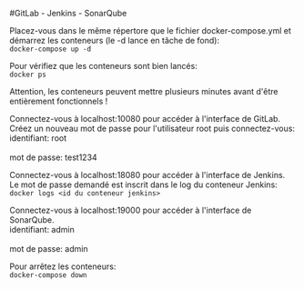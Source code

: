 #GitLab - Jenkins - SonarQube

Placez-vous dans le même répertore que le fichier docker-compose.yml et démarrez les conteneurs (le -d lance en tâche de fond):
<br>```docker-compose up -d```</br>

Pour vérifiez que les conteneurs sont bien lancés:
<br>```docker ps```</br>

Attention, les conteneurs peuvent mettre plusieurs minutes avant d'être entièrement fonctionnels !

Connectez-vous à localhost:10080 pour accéder à l'interface de GitLab.
Créez un nouveau mot de passe pour l'utilisateur root puis connectez-vous:
<br>identifiant: root</br>
<br>mot de passe: test1234</br>

Connectez-vous à localhost:18080 pour accéder à l'interface de Jenkins.
Le mot de passe demandé est inscrit dans le log du conteneur Jenkins:
<br>```docker logs <id du conteneur jenkins>```</br>

Connectez-vous à localhost:19000 pour accéder à l'interface de SonarQube.
<br>identifiant: admin</br>
<br>mot de passe: admin</br>

Pour arrêtez les conteneurs:
<br>```docker-compose down```</br>